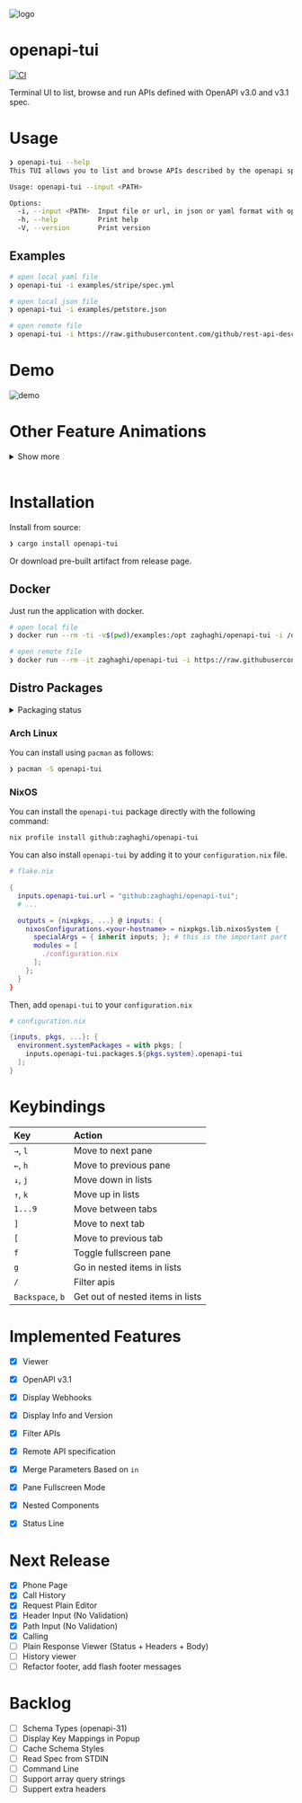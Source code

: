 ![logo](static/logo.png)
# openapi-tui

[![CI](https://github.com/zaghaghi/openapi-tui/workflows/CI/badge.svg)](https://github.com/zaghaghi/openapi-tui/actions)

Terminal UI to list, browse and run APIs defined with OpenAPI v3.0 and v3.1 spec.


# Usage
```bash
❯ openapi-tui --help
This TUI allows you to list and browse APIs described by the openapi specification.

Usage: openapi-tui --input <PATH>

Options:
  -i, --input <PATH>  Input file or url, in json or yaml format with openapi specification
  -h, --help          Print help
  -V, --version       Print version
```

## Examples
```bash
# open local yaml file
❯ openapi-tui -i examples/stripe/spec.yml

# open local json file
❯ openapi-tui -i examples/petstore.json

# open remote file
❯ openapi-tui -i https://raw.githubusercontent.com/github/rest-api-description/main/descriptions-next/api.github.com/api.github.com.yaml
```


# Demo
![demo](static/demo.gif)

# Other Feature Animations
<details>
  <summary>Show more</summary>

## Nested Components
![nested-refrences](static/nested-refs.gif)

## Fullscreen
![fullscreen](static/fullscreen.gif)

## Webhooks
![webhooks](static/webhooks.gif)

## Filter
![filter](static/filter.gif)

</details>

<br />


# Installation
Install from source:
```bash
❯ cargo install openapi-tui
```
Or download pre-built artifact from release page.

## Docker
Just run the application with docker.

```bash
# open local file
❯ docker run --rm -ti -v$(pwd)/examples:/opt zaghaghi/openapi-tui -i /opt/petstore.json

# open remote file
❯ docker run --rm -it zaghaghi/openapi-tui -i https://raw.githubusercontent.com/github/rest-api-description/main/descriptions-next/api.github.com/api.github.com.yaml
```
## Distro Packages

<details>
  <summary>Packaging status</summary>

[![Packaging status](https://repology.org/badge/vertical-allrepos/openapi-tui.svg)](https://repology.org/project/openapi-tui/versions)

</details>

### Arch Linux

You can install using `pacman` as follows:

```bash
❯ pacman -S openapi-tui
```

### NixOS

You can install the `openapi-tui` package directly with the following command:

```bash
nix profile install github:zaghaghi/openapi-tui
```

You can also install `openapi-tui` by adding it to your `configuration.nix` file.

```nix
# flake.nix

{
  inputs.openapi-tui.url = "github:zaghaghi/openapi-tui";
  # ...

  outputs = {nixpkgs, ...} @ inputs: {
    nixosConfigurations.<your-hostname> = nixpkgs.lib.nixosSystem {
      specialArgs = { inherit inputs; }; # this is the important part
      modules = [
        ./configuration.nix
      ];
    };
  }
}
```

Then, add `openapi-tui` to your `configuration.nix`

```nix
# configuration.nix

{inputs, pkgs, ...}: {
  environment.systemPackages = with pkgs; [
    inputs.openapi-tui.packages.${pkgs.system}.openapi-tui
  ];
}
```


# Keybindings

| Key | Action|
|:----|:-----|
| `→`, `l`| Move to next pane |
| `←`, `h` | Move to previous pane |
| `↓`, `j` | Move down in lists |
| `↑`, `k` | Move up in lists |
| `1...9` | Move between tabs |
| `]` | Move to next tab |
| `[` | Move to previous tab |
| `f` | Toggle fullscreen pane|
| `g` | Go in nested items in lists|
| `/` | Filter apis|
| `Backspace`, `b` | Get out of nested items in lists|

# Implemented Features
- [X] Viewer
- [X] OpenAPI v3.1
- [X] Display Webhooks
- [X] Display Info and Version
- [X] Filter APIs
- [X] Remote API specification
- [X] Merge Parameters Based on `in`
- [X] Pane Fullscreen Mode
- [X] Nested Components
- [X] Status Line


# Next Release
- [X] Phone Page
- [X] Call History
- [X] Request Plain Editor
- [X] Header Input (No Validation)
- [X] Path Input (No Validation)
- [X] Calling
- [ ] Plain Response Viewer (Status + Headers + Body)
- [ ] History viewer
- [ ] Refactor footer, add flash footer messages

# Backlog
- [ ] Schema Types (openapi-31)
- [ ] Display Key Mappings in Popup
- [ ] Cache Schema Styles
- [ ] Read Spec from STDIN 
- [ ] Command Line
- [ ] Support array query strings
- [ ] Suppert extra headers
